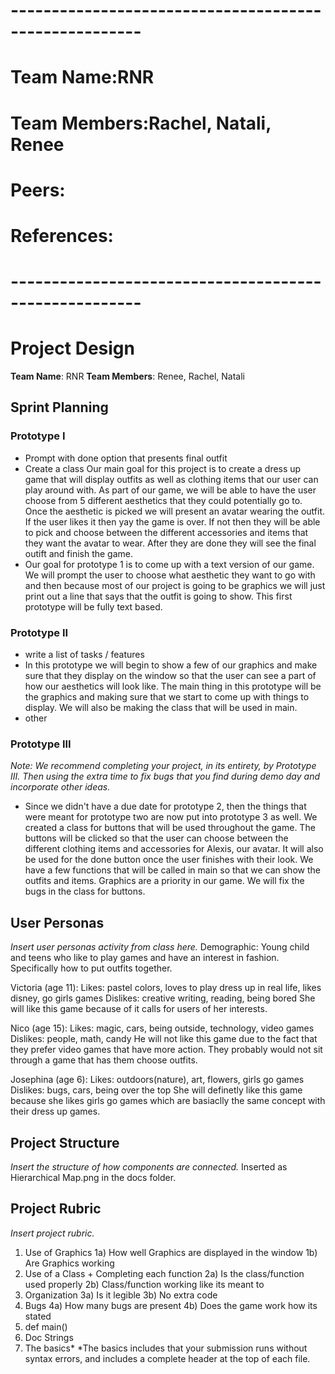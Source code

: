 # ------------------------------------------------------
#    Team Name:RNR
# Team Members:Rachel, Natali, Renee 
#        Peers: 
#   References:
# ------------------------------------------------------

# Project Design
**Team Name**:  RNR
**Team Members**: Renee, Rachel, Natali

## Sprint Planning
### Prototype I


* Prompt with done option that presents final outfit
* Create a class
Our main goal for this project is to create a dress up game that will display outfits as well as clothing items that our user can play around with. As part of our game, we will be able to have the user choose from 5 different aesthetics that they could potentially go to. Once the aesthetic is picked we will present an avatar wearing the outfit. If the user likes it then yay the game is over. If not then they will be able to pick and choose between the different accessories and items that they want the avatar to wear. After they are done they will see the final outift and finish the game.
* Our goal for prototype 1 is to come up with a text version of our game. We will prompt the user to choose what aesthetic they want to go with and then because most of our project is going to be graphics we will just print out a line that says that the outfit is going to show. This first prototype will be fully text based.

### Prototype II

* write a list of tasks / features
* In this prototype we will begin to show a few of our graphics and make sure that they display on the window so that the user can see a part of how our aesthetics will look like. The main thing in this prototype will be the graphics and making sure that we start to come up with things to display. We will also be making the class that will be used in main. 
* other

### Prototype III
_Note: We recommend completing your project, in its entirety, by Prototype III. Then using the extra time to fix bugs that you find during demo day and incorporate other ideas._
* Since we didn't have a due date for prototype 2, then the things that were meant for prototype two are now put into prototype 3 as well. We created a class for buttons that will be used throughout the game. The buttons will be clicked so that the user can choose between the different clothing items and accessories for Alexis, our avatar. It will also be used for the done button once the user finishes with their look. We have a few functions that will be called in main so that we can show the outfits and items. Graphics are a priority in our game. We will fix the bugs in the class for buttons.


## User Personas

_Insert user personas activity from class here._
Demographic: Young child and teens who like to play games and have an interest in fashion. Specifically how to put outfits together. 

Victoria (age 11): 
Likes: pastel colors, loves to play dress up in real life, likes disney, go girls games
Dislikes: creative writing, reading, being bored
She will like this game because of it calls for users of her interests.

Nico (age 15):
Likes: magic, cars, being outside, technology, video games
Dislikes: people, math, candy
He will not like this game due to the fact that they prefer video games that have more action. They probably would not sit through a game that has them choose outfits.

Josephina (age 6):
Likes: outdoors(nature), art, flowers, girls go games 
Dislikes: bugs, cars, being over the top
She will definetly like this game because she likes girls go games which are basiaclly the same concept with their dress up games.


## Project Structure 

_Insert the structure of how components are connected._
Inserted as Hierarchical Map.png in the docs folder.



## Project Rubric

_Insert project rubric._
1) Use of Graphics
  1a) How well Graphics are displayed in the window
  1b) Are Graphics working
2) Use of a Class + Completing each function
  2a) Is the class/function used properly
  2b) Class/function working like its meant to
3) Organization
  3a) Is it legible
  3b) No extra code
4) Bugs
  4a) How many bugs are present
  4b) Does the game work how its stated
6) def main()
7) Doc Strings
8) The basics*
*The basics includes that your submission runs without syntax errors, and includes a complete header at the top of each file.